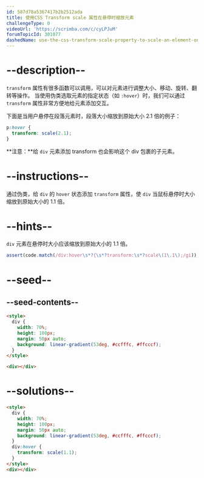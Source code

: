 ```yaml
---
id: 587d78a5367417b2b2512ada
title: 使用CSS Transform scale 属性在悬停时缩放元素
challengeType: 0
videoUrl: 'https://scrimba.com/c/cyLPJuM'
forumTopicId: 301077
dashedName: use-the-css-transform-scale-property-to-scale-an-element-on-hover
---
```


# --description--

`transform` 属性有很多函数可以调用，可以对元素进行调整大小、移动、旋转、翻转等操作。 当使用伪类选取元素的指定状态（如 `:hover`）时，我们可以通过 `transform` 属性非常方便地给元素添加交互。

下面是当用户悬停在段落元素时，段落大小缩放到原始大小 2.1 倍的例子：

```css
p:hover {
  transform: scale(2.1);
}
```

**注意：**给 `div` 元素添加 transform 也会影响这个 div 包裹的子元素。

# --instructions--

通过伪类，给 `div` 的 `hover` 状态添加 `transform` 属性，使 `div` 当鼠标悬停时大小缩放到原始大小的 1.1 倍。

# --hints--

`div` 元素在悬停时大小应该缩放到原始大小的 1.1 倍。

```js
assert(code.match(/div:hover\s*?{\s*?transform:\s*?scale\(1\.1\);/gi));
```

# --seed--

## --seed-contents--

```html
<style>
  div {
    width: 70%;
    height: 100px;
    margin: 50px auto;
    background: linear-gradient(53deg, #ccfffc, #ffcccf);
  }
</style>

<div></div>
```

# --solutions--

```html
<style>
  div {
    width: 70%;
    height: 100px;
    margin: 50px auto;
    background: linear-gradient(53deg, #ccfffc, #ffcccf);
  }
  div:hover {
    transform: scale(1.1);
  }
</style>
<div></div>
```
